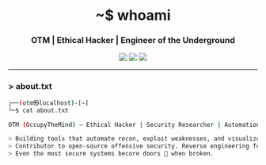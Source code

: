 <!-- Title -->
<h1 align="center">~$ whoami</h1>
<h3 align="center">OTM | Ethical Hacker | Engineer of the Underground</h3>

<p align="center">
  <img src="https://img.shields.io/badge/OSINT-active-brightgreen?style=flat-square" />
  <img src="https://img.shields.io/badge/CTF-Warrior-red?style=flat-square" />
  <img src="https://img.shields.io/badge/Scripts-Do%20Damage-informational?style=flat-square" />
</p>

---

### **> about.txt**

```bash
┌──(otm㉿localhost)-[~]
└─$ cat about.txt

OTM (OccupyTheMind) — Ethical Hacker | Security Researcher | Automation Enthusiast

> Building tools that automate recon, exploit weaknesses, and visualize attack surfaces.
> Contributor to open-source offensive security. Reverse engineering for fun.
> Even the most secure systems becore doors 🚪 when broken.
